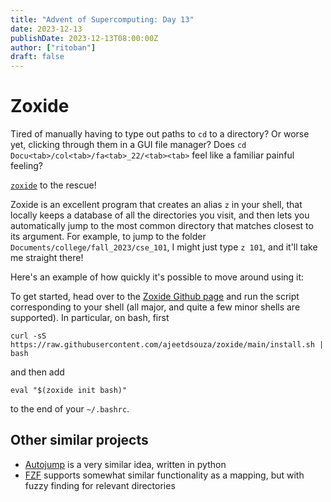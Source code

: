 ```yaml
---
title: "Advent of Supercomputing: Day 13"
date: 2023-12-13
publishDate: 2023-12-13T08:00:00Z
author: ["ritoban"]
draft: false
---
```


# Zoxide

Tired of manually having to type out paths to `cd` to a directory? Or worse yet, clicking through them in a GUI file manager? Does `cd Docu<tab>/col<tab>/fa<tab>_22/<tab><tab>` feel like a familiar painful feeling?

[`zoxide`](https://github.com/ajeetdsouza/zoxide) to the rescue!

Zoxide is an excellent program that creates an alias `z` in your shell, that locally keeps a database of all the directories you visit, and then lets you automatically jump to the most common directory that matches closest to its argument. For example, to jump to the folder `Documents/college/fall_2023/cse_101`, I might just type `z 101`, and it'll take me straight there!

Here's an example of how quickly it's possible to move around using it:
<script src="https://asciinema.org/a/NdY5vBf0EKEzVjevbSDYApYP0.js" id="asciicast-NdY5vBf0EKEzVjevbSDYApYP0" async></script>

To get started, head over to the [Zoxide Github page](https://github.com/ajeetdsouza/zoxide) and run the script corresponding to your shell (all major, and quite a few minor shells are supported). In particular, on bash, first

```
curl -sS https://raw.githubusercontent.com/ajeetdsouza/zoxide/main/install.sh | bash
```

and then add
```
eval "$(zoxide init bash)"
```

to the end of your `~/.bashrc`.

## Other similar projects
* [Autojump](https://github.com/wting/autojump) is a very similar idea, written in python
* [FZF](https://github.com/junegunn/fzf) supports somewhat similar functionality as a mapping, but with fuzzy finding for relevant directories

